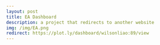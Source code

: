 ```yaml
---
layout: post
title: EA Dashboard
description: a project that redirects to another website
img: /img/EA.png
redirect: https://plot.ly/dashboard/wilsonliao:89/view
---
```

